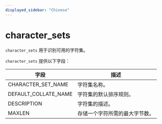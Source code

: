 ```yaml
---
displayed_sidebar: "Chinese"
---
```


# character_sets

`character_sets` 用于识别可用的字符集。

`character_sets` 提供以下字段：

| **字段**             | **描述**                       |
| -------------------- | ------------------------------ |
| CHARACTER_SET_NAME   | 字符集名称。                   |
| DEFAULT_COLLATE_NAME | 字符集的默认排序规则。         |
| DESCRIPTION          | 字符集的描述。                 |
| MAXLEN               | 存储一个字符所需的最大字节数。 |
